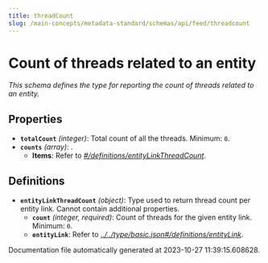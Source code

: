 ```yaml
---
title: threadCount
slug: /main-concepts/metadata-standard/schemas/api/feed/threadcount
---
```


# Count of threads related to an entity

*This schema defines the type for reporting the count of threads related to an entity.*

## Properties

- **`totalCount`** *(integer)*: Total count of all the threads. Minimum: `0`.
- **`counts`** *(array)*: .
  - **Items**: Refer to *[#/definitions/entityLinkThreadCount](#definitions/entityLinkThreadCount)*.
## Definitions

- <a id="definitions/entityLinkThreadCount"></a>**`entityLinkThreadCount`** *(object)*: Type used to return thread count per entity link. Cannot contain additional properties.
  - **`count`** *(integer, required)*: Count of threads for the given entity link. Minimum: `0`.
  - **`entityLink`**: Refer to *[../../type/basic.json#/definitions/entityLink](#/../type/basic.json#/definitions/entityLink)*.


Documentation file automatically generated at 2023-10-27 11:39:15.608628.
